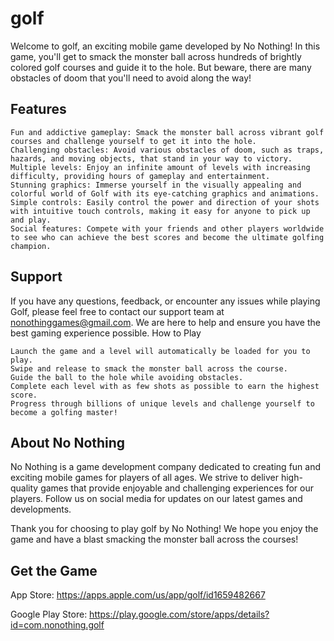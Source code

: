 # golf
Welcome to golf, an exciting mobile game developed by No Nothing! In this game, you'll get to smack the monster ball across hundreds of brightly colored golf courses and guide it to the hole. But beware, there are many obstacles of doom that you'll need to avoid along the way!
## Features

    Fun and addictive gameplay: Smack the monster ball across vibrant golf courses and challenge yourself to get it into the hole.
    Challenging obstacles: Avoid various obstacles of doom, such as traps, hazards, and moving objects, that stand in your way to victory.
    Multiple levels: Enjoy an infinite amount of levels with increasing difficulty, providing hours of gameplay and entertainment.
    Stunning graphics: Immerse yourself in the visually appealing and colorful world of Golf with its eye-catching graphics and animations.
    Simple controls: Easily control the power and direction of your shots with intuitive touch controls, making it easy for anyone to pick up and play.
    Social features: Compete with your friends and other players worldwide to see who can achieve the best scores and become the ultimate golfing champion.

## Support

If you have any questions, feedback, or encounter any issues while playing Golf, please feel free to contact our support team at nonothinggames@gmail.com. We are here to help and ensure you have the best gaming experience possible.
How to Play

    Launch the game and a level will automatically be loaded for you to play.
    Swipe and release to smack the monster ball across the course.
    Guide the ball to the hole while avoiding obstacles.
    Complete each level with as few shots as possible to earn the highest score.
    Progress through billions of unique levels and challenge yourself to become a golfing master!

## About No Nothing

No Nothing is a game development company dedicated to creating fun and exciting mobile games for players of all ages. We strive to deliver high-quality games that provide enjoyable and challenging experiences for our players. Follow us on social media for updates on our latest games and developments.

Thank you for choosing to play golf by No Nothing! We hope you enjoy the game and have a blast smacking the monster ball across the courses!

## Get the Game

App Store: https://apps.apple.com/us/app/golf/id1659482667

Google Play Store: https://play.google.com/store/apps/details?id=com.nonothing.golf
